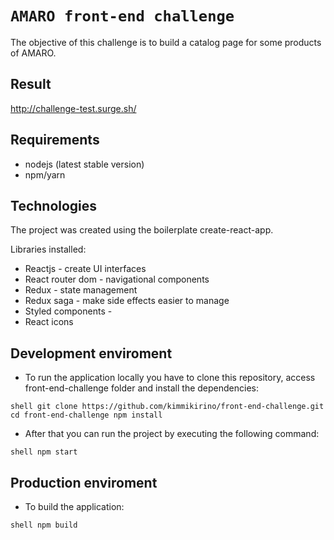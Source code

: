 # `AMARO front-end challenge` 

The objective of this challenge is to build a catalog page for some products of AMARO.

## Result

http://challenge-test.surge.sh/

## Requirements

- nodejs (latest stable version)
- npm/yarn

## Technologies

The project was created using the boilerplate create-react-app.

Libraries installed:
- Reactjs - create UI interfaces
- React router dom - navigational components
- Redux - state management
- Redux saga - make side effects easier to manage
- Styled components - 
- React icons

## Development enviroment

- To run the application locally you have to clone this repository, access front-end-challenge folder and install the dependencies:

`shell
git clone https://github.com/kimmikirino/front-end-challenge.git
cd front-end-challenge
npm install
`

- After that you can run the project by executing the following command:

`shell
npm start
`

## Production enviroment

- To build the application:

`shell
npm build
`
